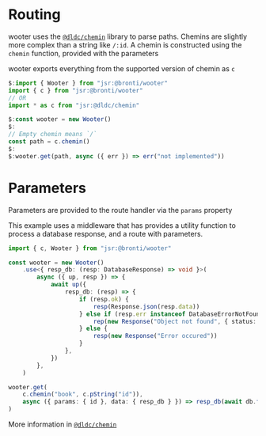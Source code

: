 # Routing

wooter uses the [`@dldc/chemin`](https://jsr.io/@dldc/chemin) library to parse
paths. Chemins are slightly more complex than a string like `/:id`. A chemin is
constructed using the `chemin` function, provided with the parameters

wooter exports everything from the supported version of chemin as `c`

```ts
$:import { Wooter } from "jsr:@bronti/wooter"
import { c } from "jsr:@bronti/wooter"
// OR
import * as c from "jsr:@dldc/chemin"

$:const wooter = new Wooter()
$:
// Empty chemin means `/`
const path = c.chemin()
$:
$:wooter.get(path, async ({ err }) => err("not implemented"))
```

# Parameters

Parameters are provided to the route handler via the `params` property

This example uses a middleware that has provides a utility function to process a
database response, and a route with parameters.

```ts
import { c, Wooter } from "jsr:@bronti/wooter"

const wooter = new Wooter()
	.use<{ resp_db: (resp: DatabaseResponse) => void }>(
		async ({ up, resp }) => {
			await up({
				resp_db: (resp) => {
					if (resp.ok) {
						resp(Response.json(resp.data))
					} else if (resp.err instanceof DatabaseErrorNotFound) {
						rep(new Response("Object not found", { status: 404 }))
					} else {
						resp(new Response("Error occured"))
					}
				},
			})
		},
	)

wooter.get(
	c.chemin("book", c.pString("id")),
	async ({ params: { id }, data: { resp_db } }) => resp_db(await db.find(id)),
)
```

More information in [`@dldc/chemin`](https://jsr.io/@dldc/chemin/doc)
